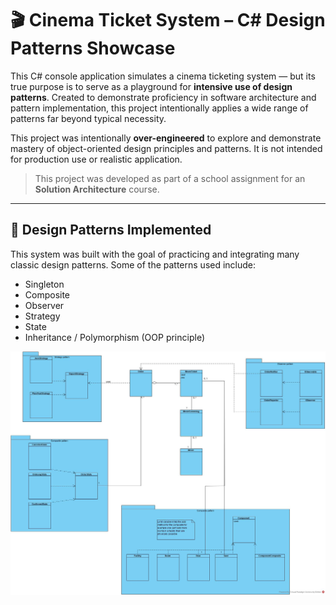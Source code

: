 # 🎬 Cinema Ticket System – C# Design Patterns Showcase

This C# console application simulates a cinema ticketing system — but its true purpose is to serve as a playground for **intensive use of design patterns**. Created to demonstrate proficiency in software architecture and pattern implementation, this project intentionally applies a wide range of patterns far beyond typical necessity.

This project was intentionally **over-engineered** to explore and demonstrate mastery of object-oriented design principles and patterns. It is not intended for production use or realistic application.

> This project was developed as part of a school assignment for an **Solution Architecture** course.

---

## 🧱 Design Patterns Implemented

This system was built with the goal of practicing and integrating many classic design patterns. Some of the patterns used include:
- Singleton
- Composite
- Observer
- Strategy
- State
- Inheritance / Polymorphism (OOP principle)

![Screenshot showing historical_ai](images/class_diagram.jpg)

